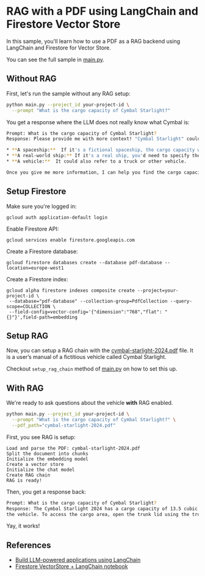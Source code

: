 # RAG with a PDF using LangChain and Firestore Vector Store 

In this sample, you'll learn how to use a PDF as a RAG backend using LangChain and Firestore for Vector Store.

You can see the full sample in [main.py](main.py).

## Without RAG

First, let's run the sample without any RAG setup:

```sh
python main.py --project_id your-project-id \
  --prompt "What is the cargo capacity of Cymbal Starlight?"  
```

You get a response where the LLM does not really know what Cymbal is:

```sh
Prompt: What is the cargo capacity of Cymbal Starlight?
Response: Please provide me with more context! "Cymbal Starlight" could refer to many things, such as:

* **A spaceship:**  If it's a fictional spaceship, the cargo capacity would be determined by the story's creator. 
* **A real-world ship:** If it's a real ship, you'd need to specify the type of ship and its name (e.g., "Cymbal Starlight" cargo ship, "Cymbal Starlight" yacht). 
* **A vehicle:**  It could also refer to a truck or other vehicle. 

Once you give me more information, I can help you find the cargo capacity. 
```

## Setup Firestore

Make sure you're logged in:

```shell
gcloud auth application-default login
```

Enable Firestore API:

```shell
gcloud services enable firestore.googleapis.com
```

Create a Firestore database:

```shell
gcloud firestore databases create --database pdf-database --location=europe-west1
```

Create a Firestore index:

```shell
gcloud alpha firestore indexes composite create --project=your-project-id \
 --database="pdf-database" --collection-group=PdfCollection --query-scope=COLLECTION \
 --field-config=vector-config='{"dimension":"768","flat": "{}"}',field-path=embedding
```
## Setup RAG

Now, you can setup a RAG chain with the [cymbal-starlight-2024.pdf](./cymbal-starlight-2024.pdf) file. 
It is a user’s manual of a fictitious vehicle called Cymbal Starlight.

Checkout `setup_rag_chain` method of [main.py](main.py) on how to set this up.

## With RAG

We're ready to ask questions about the vehicle **with** RAG enabled.

```sh
python main.py --project_id your-project-id \
  --prompt "What is the cargo capacity of Cymbal Starlight?" \
  --pdf_path="cymbal-starlight-2024.pdf"
```

First, you see RAG is setup:

```shell
Load and parse the PDF: cymbal-starlight-2024.pdf
Split the document into chunks
Initialize the embedding model
Create a vector store
Initialize the chat model
Create RAG chain
RAG is ready!
```

Then, you get a response back: 

```sh
Prompt: What is the cargo capacity of Cymbal Starlight?
Response: The Cymbal Starlight 2024 has a cargo capacity of 13.5 cubic feet. The cargo area is located in the trunk of 
the vehicle. To access the cargo area, open the trunk lid using the trunk release lever located in the driver's footwell. 
```

Yay, it works!

## References

* [Build LLM-powered applications using LangChain](https://cloud.google.com/firestore/docs/langchain)
* [Firestore VectorStore + LangChain notebook](https://github.com/googleapis/langchain-google-firestore-python/blob/main/docs/vectorstores.ipynb)
